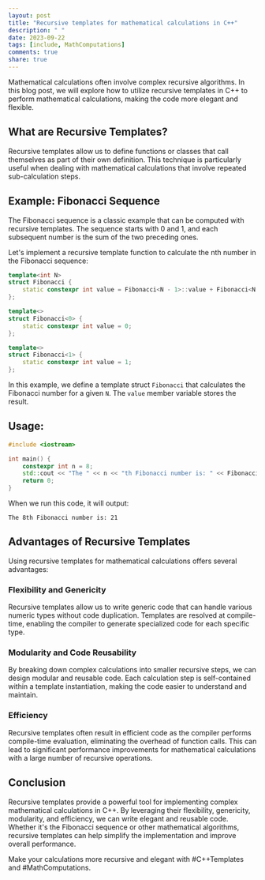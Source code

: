 ```yaml
---
layout: post
title: "Recursive templates for mathematical calculations in C++"
description: " "
date: 2023-09-22
tags: [include, MathComputations]
comments: true
share: true
---
```


Mathematical calculations often involve complex recursive algorithms. In this blog post, we will explore how to utilize recursive templates in C++ to perform mathematical calculations, making the code more elegant and flexible.

## What are Recursive Templates?

Recursive templates allow us to define functions or classes that call themselves as part of their own definition. This technique is particularly useful when dealing with mathematical calculations that involve repeated sub-calculation steps.

## Example: Fibonacci Sequence

The Fibonacci sequence is a classic example that can be computed with recursive templates. The sequence starts with 0 and 1, and each subsequent number is the sum of the two preceding ones.

Let's implement a recursive template function to calculate the nth number in the Fibonacci sequence:

```cpp
template<int N>
struct Fibonacci {
    static constexpr int value = Fibonacci<N - 1>::value + Fibonacci<N - 2>::value;
};

template<>
struct Fibonacci<0> {
    static constexpr int value = 0;
};

template<>
struct Fibonacci<1> {
    static constexpr int value = 1;
};
```

In this example, we define a template struct `Fibonacci` that calculates the Fibonacci number for a given `N`. The `value` member variable stores the result.

## Usage:

```cpp
#include <iostream>

int main() {
    constexpr int n = 8;
    std::cout << "The " << n << "th Fibonacci number is: " << Fibonacci<n>::value << std::endl;
    return 0;
}
```

When we run this code, it will output:

```
The 8th Fibonacci number is: 21
```

## Advantages of Recursive Templates

Using recursive templates for mathematical calculations offers several advantages:

### Flexibility and Genericity

Recursive templates allow us to write generic code that can handle various numeric types without code duplication. Templates are resolved at compile-time, enabling the compiler to generate specialized code for each specific type.

### Modularity and Code Reusability

By breaking down complex calculations into smaller recursive steps, we can design modular and reusable code. Each calculation step is self-contained within a template instantiation, making the code easier to understand and maintain.

### Efficiency

Recursive templates often result in efficient code as the compiler performs compile-time evaluation, eliminating the overhead of function calls. This can lead to significant performance improvements for mathematical calculations with a large number of recursive operations.

## Conclusion

Recursive templates provide a powerful tool for implementing complex mathematical calculations in C++. By leveraging their flexibility, genericity, modularity, and efficiency, we can write elegant and reusable code. Whether it's the Fibonacci sequence or other mathematical algorithms, recursive templates can help simplify the implementation and improve overall performance.

Make your calculations more recursive and elegant with #C++Templates and #MathComputations.